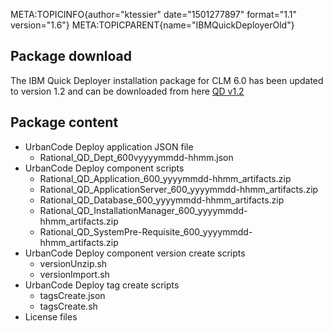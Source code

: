 META:TOPICINFO{author="ktessier" date="1501277897" format="1.1"
version="1.6"} META:TOPICPARENT{name="IBMQuickDeployerOld"}

## Package download

The IBM Quick Deployer installation package for CLM 6.0 has been updated
to version 1.2 and can be downloaded from here [QD
v1.2](IBMQuickDeployerPackageContent)

## Package content

-   UrbanCode Deploy application JSON file
    -   Rational_QD_Dept_600vyyyymmdd-hhmm.json
-   UrbanCode Deploy component scripts
    -   Rational_QD_Application_600_yyyymmdd-hhmm_artifacts.zip
    -   Rational_QD_ApplicationServer_600_yyyymmdd-hhmm_artifacts.zip
    -   Rational_QD_Database_600_yyyymmdd-hhmm_artifacts.zip
    -   Rational_QD_InstallationManager_600_yyyymmdd-hhmm_artifacts.zip
    -   Rational_QD_SystemPre-Requisite_600_yyyymmdd-hhmm_artifacts.zip
-   UrbanCode Deploy component version create scripts
    -   versionUnzip.sh
    -   versionImport.sh
-   UrbanCode Deploy tag create scripts
    -   tagsCreate.json
    -   tagsCreate.sh
-   License files
